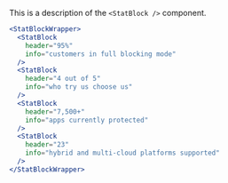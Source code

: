 This is a description of the `<StatBlock />` component.

```jsx
<StatBlockWrapper>
  <StatBlock
    header="95%"
    info="customers in full blocking mode"
  />
  <StatBlock
    header="4 out of 5"
    info="who try us choose us"
  />
  <StatBlock
    header="7,500+"
    info="apps currently protected"
  />
  <StatBlock
    header="23"
    info="hybrid and multi-cloud platforms supported"
  />
</StatBlockWrapper>
```

